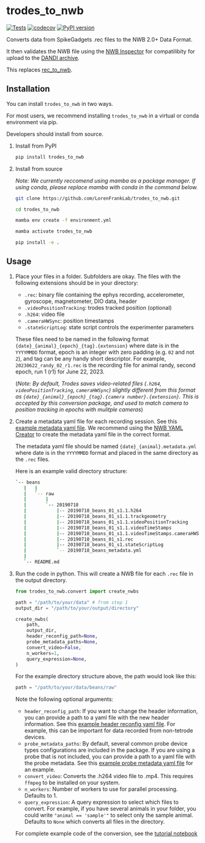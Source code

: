 # trodes_to_nwb

[![Tests](https://github.com/LorenFrankLab/trodes_to_nwb/actions/workflows/test_package_build.yml/badge.svg)](https://github.com/LorenFrankLab/trodes_to_nwb/actions/workflows/test_package_build.yml)
[![codecov](https://codecov.io/gh/LorenFrankLab/trodes_to_nwb/branch/main/graph/badge.svg?token=ZY6X3HSRHE)](https://codecov.io/gh/LorenFrankLab/trodes_to_nwb)
[![PyPI version](https://badge.fury.io/py/trodes-to-nwb.svg)](https://badge.fury.io/py/trodes-to-nwb)

Converts data from SpikeGadgets .rec files to the NWB 2.0+ Data Format.

It then validates the NWB file using the [NWB Inspector](https://github.com/NeurodataWithoutBorders/nwbinspector) for compatilibity for upload to the [DANDI archive](https://dandiarchive.org/).

This replaces [rec_to_nwb](https://github.com/LorenFrankLab/rec_to_nwb).

## Installation

You can install `trodes_to_nwb` in two ways.

For most users, we recommend installing `trodes_to_nwb` in a virtual or conda environment via pip.

Developers should install from source.

1. Install from PyPI

    ```bash
    pip install trodes_to_nwb
    ```

2. Install from source

    _Note: We currently reccomend using mamba as a package manager.  If using conda, please replace mamba with conda in the command below._

    ```bash
    git clone https://github.com/LorenFrankLab/trodes_to_nwb.git

    cd trodes_to_nwb

    mamba env create -f environment.yml

    mamba activate trodes_to_nwb

    pip install -e .
    ```

## Usage

1. Place your files in a folder. Subfolders are okay. The files with the following extensions should be in your directory:
    + `.rec`: binary file containing the ephys recording, accelerometer, gyroscope, magnetometer, DIO data, header
    + `.videoPositionTracking`:  trodes tracked position (optional)
    + `.h264`: video file
    + `.cameraHWSync`: position timestamps
    + `.stateScriptLog`: state script controls the experimenter parameters

    These files need to be named in the following format `{date}_{animal}_{epoch}_{tag}.{extension}` where date is in the `YYYYMMDD` format, epoch is an integer with zero padding (e.g. `02` and not `2`), and tag can be any handy short descriptor. For example, `20230622_randy_02_r1.rec` is the recording file for animal randy, second epoch, run 1 (r1) for June 22, 2023.

    (*Note: By default, Trodes saves video-related files (`.h264`, `videoPositionTracking`, `cameraHWSync`) slightly different from this format as `{date}_{animal}_{epoch}_{tag}.{camera number}.{extension}`. This is accepted by this conversion package, and used to match camera to position tracking in epochs with mulitple cameras*)

2. Create a metadata yaml file for each recording session. See this [example metadata yaml file](src/trodes_to_nwb/tests/test_data/20230622_sample_metadata.yml). We recommend using the [NWB YAML Creator](https://lorenfranklab.github.io/rec_to_nwb_yaml_creator/) to create the metadata yaml file in the correct format.

    The metadata yaml file should be named `{date}_{animal}.metadata.yml` where date is in the `YYYYMMDD` format and placed in the same directory as the `.rec` files.

    Here is an example valid directory structure:

    ```bash
   `-- beans
       |   |
       |   `-- raw
       |       |
       |       `-- 20190718
       |           |-- 20190718_beans_01_s1.1.h264
       |           |-- 20190718_beans_01_s1.1.trackgeometry
       |           |-- 20190718_beans_01_s1.1.videoPositionTracking
       |           |-- 20190718_beans_01_s1.1.videoTimeStamps
       |           |-- 20190718_beans_01_s1.1.videoTimeStamps.cameraHWSync
       |           |-- 20190718_beans_01_s1.rec
       |           |-- 20190718_beans_01_s1.stateScriptLog
       |           `-- 20190718_beans_metadata.yml
       |
       `-- README.md
    ```

3. Run the code in python. This will create a NWB file for each `.rec` file in the output directory.

    ```python
    from trodes_to_nwb.convert import create_nwbs

    path = "/path/to/your/data" # from step 1
    output_dir = "/path/to/your/output/directory"

    create_nwbs(
        path,
        output_dir,
        header_reconfig_path=None,
        probe_metadata_paths=None,
        convert_video=False,
        n_workers=1,
        query_expression=None,
    )
    ```

    For the example directory structure above, the path would look like this:

    ```python
    path = "/path/to/your/data/beans/raw"
    ```

    Note the following optional arguments:
    + `header_reconfig_path`: If you want to change the header information, you can provide a path to a yaml file with the new header information. See this [example header reconfig yaml file](src/trodes_to_nwb/tests/test_data/reconfig_probeDevice.trodesconf). For example, this can be important for data recorded from non-tetrode devices.
    + `probe_metadata_paths`: By default, several common probe device types configurations are included in the package. If you are using a probe that is not included, you can provide a path to a yaml file with the probe metadata. See this [example probe metadata yaml file](src/trodes_to_nwb/probe_metadata/128c-4s6mm6cm-15um-26um-sl.yml) for an example.
    + `convert_video`: Converts the .h264 video file to .mp4. This requires `ffmpeg` to be installed on your system.
    + `n_workers`: Number of workers to use for parallel processing. Defaults to 1.
    + `query_expression`: A query expression to select which files to convert. For example, if you have several animals in your folder, you could write `"animal == 'sample'"` to select only the sample animal. Defaults to `None` which converts all files in the directory.

    For complete example code of the conversion, see the [tutorial notebook](notebooks/conversion_tutorial.ipynb)
